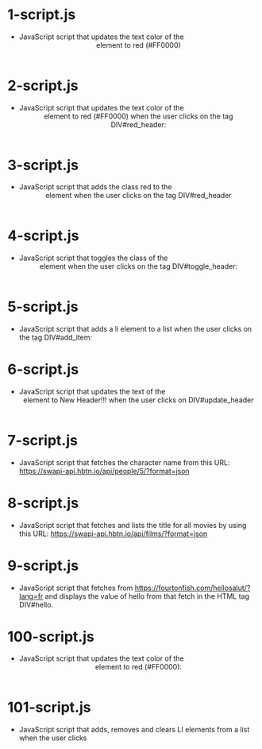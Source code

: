 # 1-script.js

* JavaScript script that updates the text color of the <header> element to red (#FF0000)

# 2-script.js

* JavaScript script that updates the text color of the <header> element to red (#FF0000) when the user clicks on the tag DIV#red_header:

# 3-script.js

* JavaScript script that adds the class red to the <header> element when the user clicks on the tag DIV#red_header

# 4-script.js

* JavaScript script that toggles the class of the <header> element when the user clicks on the tag DIV#toggle_header:

# 5-script.js

* JavaScript script that adds a li element to a list when the user clicks on the tag DIV#add_item:

# 6-script.js

 * JavaScript script that updates the text of the <header> element to New Header!!! when the user clicks on DIV#update_header

# 7-script.js

* JavaScript script that fetches the character name from this URL: https://swapi-api.hbtn.io/api/people/5/?format=json

# 8-script.js

  * JavaScript script that fetches and lists the title for all movies by using this URL: https://swapi-api.hbtn.io/api/films/?format=json

# 9-script.js

* JavaScript script that fetches from https://fourtonfish.com/hellosalut/?lang=fr and displays the value of hello from that fetch in the HTML tag DIV#hello.

# 100-script.js

* JavaScript script that updates the text color of the <header> element to red (#FF0000):

# 101-script.js

  * JavaScript script that adds, removes and clears LI elements from a list when the user clicks

